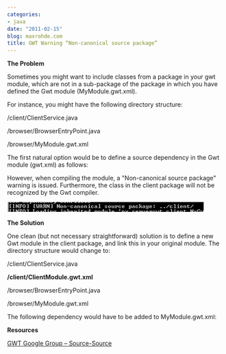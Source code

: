 ```yaml
---
categories:
- java
date: "2011-02-15"
blog: maxrohde.com
title: GWT Warning “Non-canonical source package”
---
```


**The Problem**

Sometimes you might want to include classes from a package in your gwt module, which are not in a sub-package of the package in which you have defined the Gwt module (MyModule.gwt.xml).

For instance, you might have the following directory structure:

/client/ClientService.java

/browser/BrowserEntryPoint.java

/browser/MyModule.gwt.xml

The first natural option would be to define a source dependency in the Gwt module (gwt.xml) as follows:

<source path='../client' />

However, when compiling the module, a "Non-canonical source package" warning is issued. Furthermore, the class in the client package will not be recognized by the Gwt compiler.

![](images/021511_2001_gwtwarningn1.png)

**The Solution**

One clean (but not necessary straightforward) solution is to define a new Gwt module in the client package, and link this in your original module. The directory structure would change to:

/client/ClientService.java

**/client/ClientModule.gwt.xml**

/browser/BrowserEntryPoint.java

/browser/MyModule.gwt.xml

The following dependency would have to be added to MyModule.gwt.xml:

<inherits name='client.ClientModule'></inherits>

**Resources**

[GWT Google Group – Source-Source](http://groups.google.com/group/google-web-toolkit/browse_thread/thread/77ddbae493a34a14)